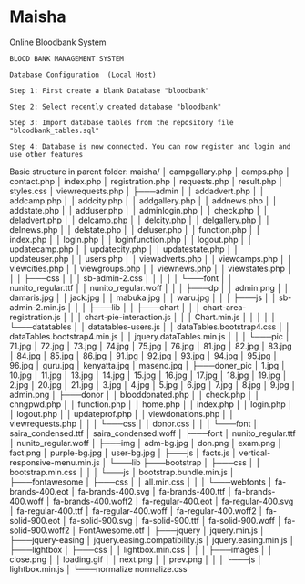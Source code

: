 # Maisha
Online Bloodbank System

	BLOOD BANK MANAGEMENT SYSTEM

	Database Configuration  (Local Host)
	
	Step 1: First create a blank Database "bloodbank"
	
	Step 2: Select recently created database "bloodbank"

	Step 3: Import database tables from the repository file  "bloodbank_tables.sql"

	Step 4: Database is now connected. You can now register and login and use other features

Basic structure in parent folder:
maisha/
│   campgallary.php
│   camps.php
│   contact.php
│   index.php
│   registration.php
│   requests.php
│   result.php
│   styles.css
│   viewrequests.php
│
├───admin
│   │   addadvert.php
│   │   addcamp.php
│   │   addcity.php
│   │   addgallery.php
│   │   addnews.php
│   │   addstate.php
│   │   adduser.php
│   │   adminlogin.php
│   │   check.php
│   │   deladvert.php
│   │   delcamp.php
│   │   delcity.php
│   │   delgallery.php
│   │   delnews.php
│   │   delstate.php
│   │   deluser.php
│   │   function.php
│   │   index.php
│   │   login.php
│   │   loginfunction.php
│   │   logout.php
│   │   updatecamp.php
│   │   updatecity.php
│   │   updatestate.php
│   │   updateuser.php
│   │   users.php
│   │   viewadverts.php
│   │   viewcamps.php
│   │   viewcities.php
│   │   viewgroups.php
│   │   viewnews.php
│   │   viewstates.php
│   │
│   ├───css
│   │   │   sb-admin-2.css
│   │   │
│   │   └───font
│   │           nunito_regular.ttf
│   │           nunito_regular.woff
│   │
│   ├───dp
│   │       admin.png
│   │       damaris.jpg
│   │       jack.jpg
│   │       mabuka.jpg
│   │       waru.jpg
│   │
│   ├───js
│   │       sb-admin-2.min.js
│   │
│   ├───lib
│   │   ├───chart
│   │   │       chart-area-registration.js
│   │   │       chart-pie-interaction.js
│   │   │       Chart.min.js
│   │   │
│   │   └───datatables
│   │           datatables-users.js
│   │           dataTables.bootstrap4.css
│   │           dataTables.bootstrap4.min.js
│   │           jquery.dataTables.min.js
│   │
│   └───pic
│           71.jpg
│           72.jpg
│           73.jpg
│           74.jpg
│           75.jpg
│           76.jpg
│           81.jpg
│           82.jpg
│           83.jpg
│           84.jpg
│           85.jpg
│           86.jpg
│           91.jpg
│           92.jpg
│           93.jpg
│           94.jpg
│           95.jpg
│           96.jpg
│           guru.jpg
│           kenyatta.jpg
│           maseno.jpg
│
├───doner_pic
│       1.jpg
│       10.jpg
│       11.jpg
│       13.jpg
│       14.jpg
│       15.jpg
│       16.jpg
│       17.jpg
│       18.jpg
│       19.jpg
│       2.jpg
│       20.jpg
│       21.jpg
│       3.jpg
│       4.jpg
│       5.jpg
│       6.jpg
│       7.jpg
│       8.jpg
│       9.jpg
│       admin.png
│
├───donor
│   │   blooddonated.php
│   │   check.php
│   │   chngpwd.php
│   │   function.php
│   │   home.php
│   │   index.php
│   │   login.php
│   │   logout.php
│   │   updateprof.php
│   │   viewdonations.php
│   │   viewrequests.php
│   │
│   └───css
│       │   donor.css
│       │
│       └───font
│               saira_condensed.ttf
│               saira_condensed.woff
│
├───font
│       nunito_regular.ttf
│       nunito_regular.woff
│
├───img
│       adm-bg.jpg
│       don.png
│       exam.png
│       fact.png
│       purple-bg.jpg
│       user-bg.jpg
│
├───js
│       facts.js
│       vertical-responsive-menu.min.js
│
└───lib
    ├───bootstrap
    │   ├───css
    │   │       bootstrap.min.css
    │   │
    │   └───js
    │           bootstrap.bundle.min.js
    │
    ├───fontawesome
    │   ├───css
    │   │       all.min.css
    │   │
    │   └───webfonts
    │           fa-brands-400.eot
    │           fa-brands-400.svg
    │           fa-brands-400.ttf
    │           fa-brands-400.woff
    │           fa-brands-400.woff2
    │           fa-regular-400.eot
    │           fa-regular-400.svg
    │           fa-regular-400.ttf
    │           fa-regular-400.woff
    │           fa-regular-400.woff2
    │           fa-solid-900.eot
    │           fa-solid-900.svg
    │           fa-solid-900.ttf
    │           fa-solid-900.woff
    │           fa-solid-900.woff2
    │           FontAwesome.otf
    │
    ├───jquery
    │       jquery.min.js
    │
    ├───jquery-easing
    │       jquery.easing.compatibility.js
    │       jquery.easing.min.js
    │
    ├───lightbox
    │   ├───css
    │   │       lightbox.min.css
    │   │
    │   ├───images
    │   │       close.png
    │   │       loading.gif
    │   │       next.png
    │   │       prev.png
    │   │
    │   └───js
    │           lightbox.min.js
    │
    └───normalize
            normalize.css
